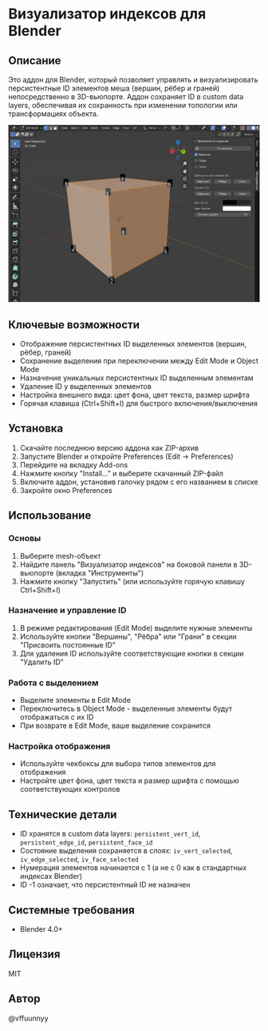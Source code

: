 # Визуализатор индексов для Blender

## Описание
Это аддон для Blender, который позволяет управлять и визуализировать персистентные ID элементов меша (вершин, рёбер и граней) непосредственно в 3D-вьюпорте. Аддон сохраняет ID в custom data layers, обеспечивая их сохранность при изменении топологии или трансформациях объекта.

![preview](./preview.png)

## Ключевые возможности
- Отображение персистентных ID выделенных элементов (вершин, рёбер, граней)
- Сохранение выделения при переключении между Edit Mode и Object Mode
- Назначение уникальных персистентных ID выделенным элементам
- Удаление ID у выделенных элементов
- Настройка внешнего вида: цвет фона, цвет текста, размер шрифта
- Горячая клавиша (Ctrl+Shift+I) для быстрого включения/выключения

## Установка
1. Скачайте последнюю версию аддона как ZIP-архив
2. Запустите Blender и откройте Preferences (Edit → Preferences)
3. Перейдите на вкладку Add-ons
4. Нажмите кнопку "Install..." и выберите скачанный ZIP-файл
5. Включите аддон, установив галочку рядом с его названием в списке
6. Закройте окно Preferences

## Использование
### Основы
1. Выберите mesh-объект
2. Найдите панель "Визуализатор индексов" на боковой панели в 3D-вьюпорте (вкладка "Инструменты")
3. Нажмите кнопку "Запустить" (или используйте горячую клавишу Ctrl+Shift+I)

### Назначение и управление ID
1. В режиме редактирования (Edit Mode) выделите нужные элементы
2. Используйте кнопки "Вершины", "Рёбра" или "Грани" в секции "Присвоить постоянные ID"
3. Для удаления ID используйте соответствующие кнопки в секции "Удалить ID"

### Работа с выделением
- Выделите элементы в Edit Mode
- Переключитесь в Object Mode - выделенные элементы будут отображаться с их ID
- При возврате в Edit Mode, ваше выделение сохранится

### Настройка отображения
- Используйте чекбоксы для выбора типов элементов для отображения
- Настройте цвет фона, цвет текста и размер шрифта с помощью соответствующих контролов

## Технические детали
- ID хранятся в custom data layers: `persistent_vert_id`, `persistent_edge_id`, `persistent_face_id`
- Состояние выделения сохраняется в слоях: `iv_vert_selected`, `iv_edge_selected`, `iv_face_selected`
- Нумерация элементов начинается с 1 (а не с 0 как в стандартных индексах Blender)
- ID -1 означает, что персистентный ID не назначен

## Системные требования
- Blender 4.0+

## Лицензия
MIT

## Автор
@vffuunnyy